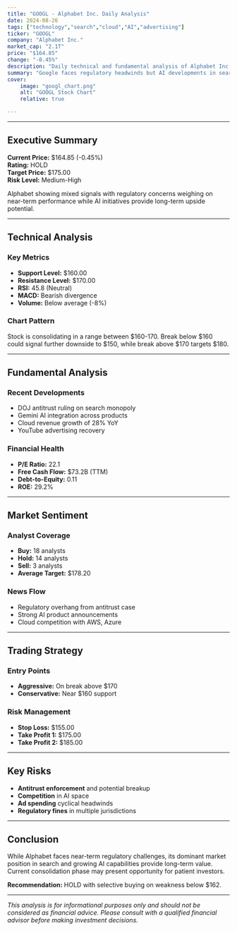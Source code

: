 ```yaml
---
title: "GOOGL - Alphabet Inc. Daily Analysis" 
date: 2024-08-26
tags: ["technology","search","cloud","AI","advertising"]
ticker: "GOOGL"
company: "Alphabet Inc."
market_cap: "2.1T"
price: "$164.85"
change: "-0.45%"
description: "Daily technical and fundamental analysis of Alphabet Inc. (GOOGL) stock performance, market sentiment, and trading recommendations." 
summary: "Google faces regulatory headwinds but AI developments in search and cloud provide long-term growth catalysts. Stock consolidating near support levels." 
cover:
    image: "googl_chart.png"
    alt: "GOOGL Stock Chart"
    relative: true

---
```


---

## Executive Summary

**Current Price:** $164.85 (-0.45%)  
**Rating:** HOLD  
**Target Price:** $175.00  
**Risk Level:** Medium-High  

Alphabet showing mixed signals with regulatory concerns weighing on near-term performance while AI initiatives provide long-term upside potential.

---

## Technical Analysis

### Key Metrics
- **Support Level:** $160.00
- **Resistance Level:** $170.00
- **RSI:** 45.8 (Neutral)
- **MACD:** Bearish divergence
- **Volume:** Below average (-8%)

### Chart Pattern
Stock is consolidating in a range between $160-170. Break below $160 could signal further downside to $150, while break above $170 targets $180.

---

## Fundamental Analysis

### Recent Developments
- DOJ antitrust ruling on search monopoly
- Gemini AI integration across products
- Cloud revenue growth of 28% YoY
- YouTube advertising recovery

### Financial Health
- **P/E Ratio:** 22.1
- **Free Cash Flow:** $73.2B (TTM)
- **Debt-to-Equity:** 0.11
- **ROE:** 29.2%

---

## Market Sentiment

### Analyst Coverage
- **Buy:** 18 analysts
- **Hold:** 14 analysts  
- **Sell:** 3 analysts
- **Average Target:** $178.20

### News Flow
- Regulatory overhang from antitrust case
- Strong AI product announcements
- Cloud competition with AWS, Azure

---

## Trading Strategy

### Entry Points
- **Aggressive:** On break above $170
- **Conservative:** Near $160 support

### Risk Management
- **Stop Loss:** $155.00
- **Take Profit 1:** $175.00
- **Take Profit 2:** $185.00

---

## Key Risks

- **Antitrust enforcement** and potential breakup
- **Competition** in AI space
- **Ad spending** cyclical headwinds
- **Regulatory fines** in multiple jurisdictions

---

## Conclusion

While Alphabet faces near-term regulatory challenges, its dominant market position in search and growing AI capabilities provide long-term value. Current consolidation phase may present opportunity for patient investors.

**Recommendation:** HOLD with selective buying on weakness below $162.

---

*This analysis is for informational purposes only and should not be considered as financial advice. Please consult with a qualified financial advisor before making investment decisions.*